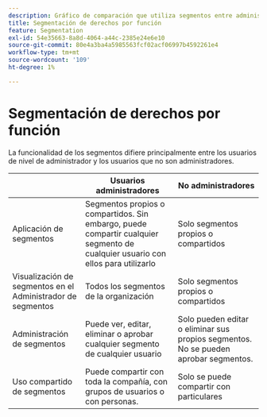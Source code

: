 ```yaml
---
description: Gráfico de comparación que utiliza segmentos entre administradores y no administradores.
title: Segmentación de derechos por función
feature: Segmentation
exl-id: 54e35663-8a8d-4064-a44c-2385e24e6e10
source-git-commit: 80e4a3ba4a5985563fcf02acf06997b4592261e4
workflow-type: tm+mt
source-wordcount: '109'
ht-degree: 1%

---
```


# Segmentación de derechos por función

La funcionalidad de los segmentos difiere principalmente entre los usuarios de nivel de administrador y los usuarios que no son administradores.

| | Usuarios administradores | No administradores |
| --- | --- | --- |
| Aplicación de segmentos | Segmentos propios o compartidos. Sin embargo, puede compartir cualquier segmento de cualquier usuario con ellos para utilizarlo | Solo segmentos propios o compartidos |
| Visualización de segmentos en el Administrador de segmentos | Todos los segmentos de la organización | Solo segmentos propios o compartidos |
| Administración de segmentos | Puede ver, editar, eliminar o aprobar cualquier segmento de cualquier usuario | Solo pueden editar o eliminar sus propios segmentos. No se pueden aprobar segmentos. |
| Uso compartido de segmentos | Puede compartir con toda la compañía, con grupos de usuarios o con personas. | Solo se puede compartir con particulares |
